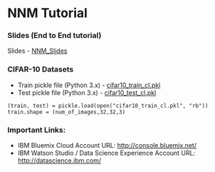 # NNM Tutorial

### Slides (End to End tutorial)

Slides - [NNM_Slides](https://github.ibm.com/DARVIZ/darviz/wiki/uploads/NNM_Watson_Studio.pptx)

### CIFAR-10 Datasets

* Train pickle file (Python 3.x) - [cifar10_train_cl.pkl](https://github.ibm.com/DARVIZ/darviz/wiki/uploads/cifar10_train_cl.pkl)
* Test pickle file (Python 3.x) - [cifar10_test_cl.pkl](https://github.ibm.com/DARVIZ/darviz/wiki/uploads/cifar10_test_cl.pkl)

```
(train, test) = pickle.load(open("cifar10_train_cl.pkl", "rb"))
train.shape = (num_of_images,32,32,3)
```

### Important Links:

* IBM Bluemix Cloud Account URL: http://console.bluemix.net/
* IBM Watson Studio / Data Science Experience Account URL: http://datascience.ibm.com/

